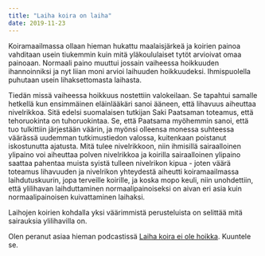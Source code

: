 ```yaml
---
title: "Laiha koira on laiha"
date: 2019-11-23
---
```


Koiramaailmassa ollaan hieman hukattu maalaisjärkeä ja koirien painoa vahditaan usein tiukemmin kuin mitä yläkoululaiset tytöt arvioivat omaa painoaan. Normaali paino muuttui jossain vaiheessa hoikkuuden ihannoinniksi ja nyt liian moni arvioi laihuuden hoikkuudeksi. Ihmispuolella puhutaan usein lihaksettomasta laihasta.

<!--more-->

Tiedän missä vaiheessa hoikkuus nostettiin valokeilaan. Se tapahtui samalle hetkellä kun ensimmäinen eläinlääkäri sanoi ääneen, että lihavuus aiheuttaa nivelrikkoa. Sitä edelsi suomalaisen tutkijan Saki Paatsaman toteamus, että tehoruokinta on tuhoruokintaa. Se, että Paatsama myöhemmin sanoi, että tuo tulkittiin järjestään väärin, ja myönsi olleensa monessa suhteessa väärässä uudemman tutkimustiedon valossa, kuitenkaan poistanut iskostunutta ajatusta. Mitä tulee nivelrikkoon, niin ihmisillä sairaalloinen ylipaino voi aiheuttaa polven nivelrikkoa ja koirilla sairaalloinen ylipaino saattaa pahentaa muista syistä tulleen nivelrikon kipua - joten väärä toteamus lihavuuden ja nivelrikon yhteydestä aiheutti koiramaailmassa laihdutuskuurin, jopa terveille koirille, ja koska mopo keuli, niin unohdettiin, että ylilihavan laihduttaminen normaalipainoiseksi on aivan eri asia kuin normaalipainoisen kuivattaminen laihaksi.

Laihojen koirien kohdalla yksi väärimmistä perusteluista on selittää mitä sairauksia ylilihavilla on.

Olen peranut asiaa hieman podcastissä [Laiha koira ei ole hoikka](https://www.katiska.eu/tieto/podcastit-vlog/laiha-koira-ei-ole-hoikka/). Kuuntele se.
